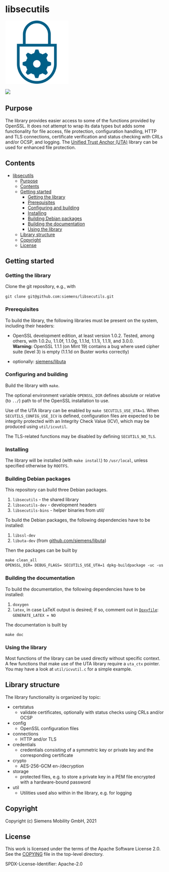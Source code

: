 # libsecutils

<img src="libsecutils.svg" width="200">

[![](https://img.shields.io/badge/license-Apache%202.0-blue.svg)](COPYING)

## Purpose

The library provides easier access to some of the functions provided by OpenSSL.
It does not attempt to wrap its data types but adds some functionality for
file access, file protection, configuration handling, HTTP and TLS connections,
certificate verification and status checking with CRLs and/or OCSP, and logging.
The [Unified Trust Anchor (UTA)](https://github.com/siemens/libuta/) library
can be used for enhanced file protection.

## Contents

- [libsecutils](#libsecutils)
  - [Purpose](#purpose)
  - [Contents](#contents)
  - [Getting started](#getting-started)
    - [Getting the library](#getting-the-library)
    - [Prerequisites](#prerequisites)
    - [Configuring and building](#configuring-and-building)
    - [Installing](#installing)
    - [Building Debian packages](#building-the-debian-packages)
    - [Building the documentation](#building-the-documentation)
    - [Using the library](#using-the-library)
  - [Library structure](#library-structure)
  - [Copyright](#copyright)
  - [License](#license)

## Getting started


### Getting the library

Clone the git repository, e.g., with

`git clone git@github.com:siemens/libsecutils.git`


### Prerequisites 

To build the library, the following libraries must be present on the system, including their headers:

* OpenSSL development edition, at least version 1.0.2. Tested, among others,
  with 1.0.2u, 1.1.0f, 1.1.0g, 1.1.1d, 1.1.1i, 1.1.1l, and 3.0.0.<br>
  **Warning:** OpenSSL 1.1.1 (on Mint 19) contains a bug where used cipher suite (level 3) is empty (1.1.1d on Buster works correctly)

* optionally: [siemens/libuta](https://github.com/siemens/libuta)


### Configuring and building

Build the library with `make`.

The optional environment variable `OPENSSL_DIR` defines absolute or relative
(to `../`) path to of the OpenSSL installation to use.

Use of the UTA library can be enabled by `make SECUTILS_USE_UTA=1`.
When `SECUTILS_CONFIG_USE_ICV` is defined, configuration files are expected
to be integrity protected with an Integrity Check Value (ICV),
which may be produced using `util/icvutil`.

The TLS-related functions may be disabled by defining `SECUTILS_NO_TLS`.

### Installing

The library will be installed (with `make install`)
to `/usr/local`, unless specified otherwise by `ROOTFS`.

### Building Debian packages

This repository can build three Debian packages.

1. `libsecutils` - the shared library
2. `libsecutils-dev` - development headers
3. `libsecutils-bins` - helper binaries from util/

To build the Debian packages, the following dependencies have to be installed:
1. `libssl-dev`
2. `libuta-dev` (from [github.com/siemens/libuta](https://github.com/siemens/libuta))

Then the packages can be built by
```
make clean_all
OPENSSL_DIR= DEBUG_FLAGS= SECUTILS_USE_UTA=1 dpkg-buildpackage -uc -us
```

### Building the documentation

To build the documentation, the following dependencies have to be installed:
1. `doxygen`
2. `latex`, in case LaTeX output is desired; if so, comment out in [`Doxyfile`](Doxyfile): `GENERATE_LATEX = NO`

The documentation is built by
```
make doc
```

### Using the library

Most functions of the library can be used directly without specific context.
A few functions that make use of the UTA library require a `uta_ctx` pointer.
You may have a look at `util/icvutil.c` for a simple example.

## Library structure

The library functionality is organized by topic:

- certstatus
  - validate certificates, optionally with status checks using CRLs and/or OCSP
- config
  - OpenSSL configuration files
- connections
  - HTTP and/or TLS
- credentials
  - credentials consisting of a symmetric key or private key and the corresponding certificate
- crypto
  - AES-256-GCM en-/decryption
- storage
  - protected files, e.g. to store a private key in a PEM file encrypted with a hardware-bound password
- util
  - Utilities used also within in the library, e.g. for logging

## Copyright

Copyright (c) Siemens Mobility GmbH, 2021

## License

This work is licensed under the terms of the Apache Software License 2.0.
See the [COPYING](COPYING) file in the top-level directory.

SPDX-License-Identifier: Apache-2.0
